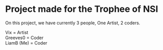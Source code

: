 # Project made for the Trophee of NSI

On this project, we have currently 3 people,
One Artist, 2 coders.

Vix = Artist  
Greeves0 = Coder  
LiamB (Me) = Coder  
